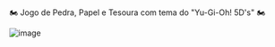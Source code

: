 🏍 Jogo de Pedra, Papel e Tesoura com tema do "Yu-Gi-Oh! 5D's" 🏍

![image](https://github.com/user-attachments/assets/054f0f5d-0c98-4a19-be3e-a0d2e3897ce7)
